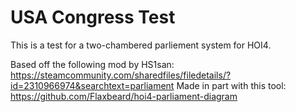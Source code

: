 # USA Congress Test

This is a test for a two-chambered parliement system for HOI4. 

Based off the following mod by HS1san: https://steamcommunity.com/sharedfiles/filedetails/?id=2310966974&searchtext=parliament
Made in part with this tool: https://github.com/Flaxbeard/hoi4-parliament-diagram